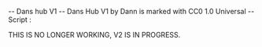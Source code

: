 -- Dans hub V1
-- Dans Hub V1 by Dann is marked with CC0 1.0 Universal 
-- Script :


THIS IS NO LONGER WORKING, V2 IS IN PROGRESS.
